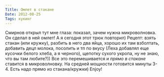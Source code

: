 ```yaml
---
Title: Омлет в стакане
Date: 2012-08-25
Tags: кукинг
---
```


Смирнов открыл тут мне глаза: показал, зачем нужна микроволновка.
Он сделал в ней омлет! А я сегодня этот трюк повторил)
Рецепт: взять стакан (или кружку), разбить в него два яйца, хорошо их там взболтать, добавить децл молока, посолить и тп по вкусу (Леха добавлял еще кусочки белого хлеба, а я черного), щепотку сухого укропа, ну не знаю, что вы там любите?))
Все это перемешивается и _прямо в стакане_ ставится в микроволновку. На средней мощности готовится минуты 3-4. Есть надо прямо из стакана/кружки)
Enjoy!